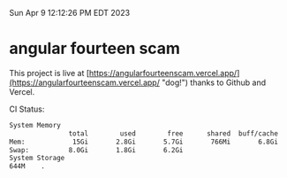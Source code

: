 Sun Apr  9 12:12:26 PM EDT 2023

# angular fourteen scam


This project is live at [https://angularfourteenscam.vercel.app/](https://angularfourteenscam.vercel.app/ "dog!") thanks to Github and Vercel.

CI Status: 

```bash
System Memory
               total        used        free      shared  buff/cache   available
Mem:            15Gi       2.8Gi       5.7Gi       766Mi       6.8Gi        11Gi
Swap:          8.0Gi       1.8Gi       6.2Gi
System Storage
644M	.
```
```bash
